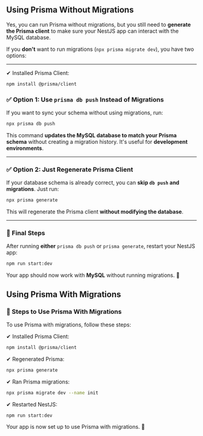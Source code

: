 ## Using Prisma Without Migrations

Yes, you can run Prisma without migrations, but you still need to **generate the Prisma client** to make sure your NestJS app can interact with the MySQL database.

If you **don't** want to run migrations (`npx prisma migrate dev`), you have two options:

---

✔ Installed Prisma Client:

```sh
npm install @prisma/client
```

### **✅ Option 1: Use `prisma db push` Instead of Migrations**
If you want to sync your schema without using migrations, run:

```sh
npx prisma db push
```

This command **updates the MySQL database to match your Prisma schema** without creating a migration history. It's useful for **development environments**.

---

### **✅ Option 2: Just Regenerate Prisma Client**
If your database schema is already correct, you can **skip `db push` and migrations**. Just run:

```sh
npx prisma generate
```

This will regenerate the Prisma client **without modifying the database**.

---

### **🚀 Final Steps**
After running **either** `prisma db push` or `prisma generate`, restart your NestJS app:

```sh
npm run start:dev
```

Your app should now work with **MySQL** without running migrations. 🎯

## Using Prisma With Migrations

### **🚀 Steps to Use Prisma With Migrations**

To use Prisma with migrations, follow these steps:

✔ Installed Prisma Client:

```sh
npm install @prisma/client
```

✔ Regenerated Prisma:

```sh
npx prisma generate
```

✔ Ran Prisma migrations:

```sh
npx prisma migrate dev --name init
```

✔ Restarted NestJS:

```sh
npm run start:dev
```

Your app is now set up to use Prisma with migrations. 🎯

